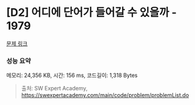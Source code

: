 # [D2] 어디에 단어가 들어갈 수 있을까 - 1979 

[문제 링크](https://swexpertacademy.com/main/code/problem/problemDetail.do?contestProbId=AV5PuPq6AaQDFAUq) 

### 성능 요약

메모리: 24,356 KB, 시간: 156 ms, 코드길이: 1,318 Bytes



> 출처: SW Expert Academy, https://swexpertacademy.com/main/code/problem/problemList.do